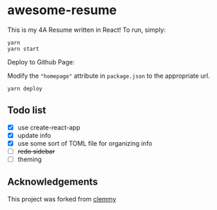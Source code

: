 # awesome-resume

This is my 4A Resume written in React! To run, simply:

```
yarn
yarn start
```

Deploy to Github Page:

Modify the `"homepage"` attribute in `package.json` to the appropriate url.

```
yarn deploy
```

## Todo list

* [x] use create-react-app
* [x] update info
* [x] use some sort of TOML file for organizing info
* [ ] ~~redo sidebar~~
* [ ] theming

## Acknowledgements

This project was forked from [clemmy](https://github.com/clemmy)
